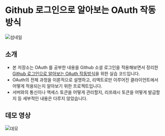 # Github 로그인으로 알아보는 OAuth 작동방식

![섬네일](https://velog.velcdn.com/images/shyuuuuni/post/9319bb11-803a-4fa6-abcb-3acecd93b80f/image.png)

## 소개

- 본 저장소는 OAuth 를 공부한 내용을 Github 소셜 로그인을 적용해보면서 정리한 [Github 로그인으로 알아보는 OAuth 작동방식](https://velog.io/@shyuuuuni/OAuth-%EC%95%8C%EC%95%84%EB%B3%B4%EA%B8%B0-with-github-%EB%A1%9C%EA%B7%B8%EC%9D%B8)을 위한 실습 코드입니다.
- OAuth의 전체 과정을 이론적으로 설명하고, 리액트로만 이루어진 클라이언트에서 어떻게 적용되는지 알아보기 위한 프로젝트입니다.
- 서버와의 통신이나 액세스 토큰을 어떻게 관리할지, 리프래시 토큰을 어떻게 발급할지 등 세부적인 내용은 다루지 않았습니다.

## 데모 영상

![데모](https://velog.velcdn.com/images/shyuuuuni/post/0994ac90-a86e-4c44-8d9b-758ea6714af7/image.gif)
